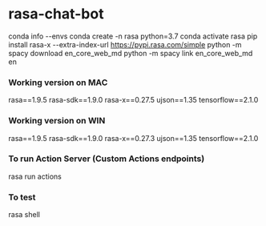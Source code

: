 # rasa-chat-bot

conda info --envs
conda create -n rasa python=3.7
conda activate rasa
pip install rasa-x --extra-index-url https://pypi.rasa.com/simple
python -m spacy download en_core_web_md
python -m spacy link en_core_web_md en

### Working version on MAC
rasa==1.9.5
rasa-sdk==1.9.0
rasa-x==0.27.5
ujson==1.35
tensorflow==2.1.0

### Working version on WIN
rasa==1.9.5
rasa-sdk==1.9.0
rasa-x==0.27.3
ujson==1.35
tensorflow==2.1.0

### To run Action Server (Custom Actions endpoints)
rasa run actions

### To test
rasa shell
